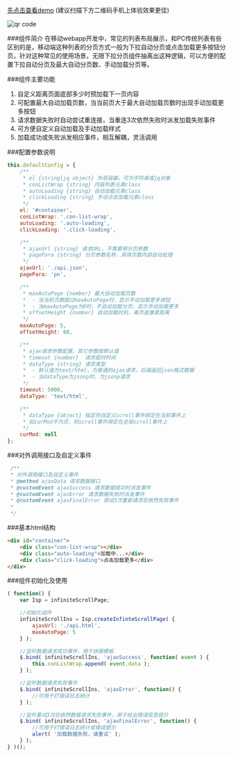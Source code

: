 [先点击查看demo](http://zhangchen2397.github.io/infiniteScrollPage/demo/) (建议扫描下方二维码手机上体验效果更佳)

![qr code](http://zhangchen2397.github.io/infiniteScrollPage/demo/images/qrcode.png)

###组件简介
在移动webapp开发中，常见的列表布局展示，和PC传统列表有些区别的是，移动端这种列表的分页方式一般为下拉自动分页或点击加载更多按钮分页，针对这种常见的使用场景，无限下拉分页组件抽离出这种逻辑，可以方便的配置下拉自动分页及最大自动分页数、手动加载分页等。

###组件主要功能
1. 自定义距离页面底部多少时预加载下一页内容
2. 可配置最大自动加载页数，当当前页大于最大自动加载页数时出现手动加载更多按钮
3. 请求数据失败时自动尝试重连接，当重连3次依然失败时派发加载失败事件
4. 可方便自定义自动加载及手动加载样式
5. 加载成功或失败派发相应事件，相互解耦，灵活调用

###配置参数说明
```javascript
this.defaultConfig = {
    /**
     * el {string|jq object} 外层容器，可为字符串或jq对象
     * conListWrap {string} 内容列表元素class
     * autoLoading {string} 自动加载元素class
     * clickLoading {string} 手动点击加载元素class
     */
    el: '#container',
    conListWrap: '.con-list-wrap',
    autoLoading: '.auto-loading',
    clickLoading: '.click-loading',

    /**
     * ajaxUrl {string} 请求URL，不需要带分页参数
     * pagePara {string} 分页参数名称，具体页数内部自动处理
     */
    ajaxUrl: './api.json',
    pagePara: 'pn',

    /**
     * maxAutoPage {number} 最大自动加载页数
     *  - 当当前页数超过maxAutoPage时，显示手动加载更多按钮
     *  - 当maxAutoPage为0时，不自动加载分页，显示手动加载更多
     * offsetHeight {number} 自动加载时机，离页底像素距离
     */
    maxAutoPage: 5,
    offsetHeight: 60,

    /**
     * ajax请求参数配置，其它参数按默认值
     * timeout {number}  请求超时时间
     * dataType {string} 请求类型
     *  - 默认值为text/html，为普通的ajax请求，后端返回json格式数据
     *  - 当dataType为jsonp时，为jsonp请求
     */
    timeout: 5000,
    dataType: 'text/html',

    /**
     * dataType {object} 指定将自定义scroll事件绑定在当前事件上
     * 如curMod不为空，则scroll事件绑定在全局scroll事件上
     */
    curMod: null
};
```

###对外调用接口及自定义事件
```javascript
 /**
 * 对外调用接口及自定义事件
 * @method ajaxData 请求数据接口
 * @customEvent ajaxSuccess 请求数据成功时派发事件
 * @customEvent ajasError 请求数据失败时派发事件
 * @customEvent ajasFinalError 尝试3次重新请求后依然失败事件
 *
 */
 ```

###基本html结构
```html
<div id="container">
    <div class="con-list-wrap"></div>
    <div class="auto-loading">加载中...</div>
    <div class="click-loading">点击加载更多</div>
</div>
```
###组件初始化及使用
```javascript
( function() {
    var Isp = infiniteScrollPage;

    //初始化组件
    infiniteScrollIns = Isp.createInfinteScrollPage( {
        ajaxUrl: './api.html',
        maxAutoPage: 5
    } );

    //监听数据请求成功事件，用于拼接模板
    $.bind( infiniteScrollIns, 'ajaxSuccess', function( event ) {
        this.conListWrap.append( event.data );
    } );

    //监听数据请求失败事件
    $.bind( infiniteScrollIns, 'ajaxError', function() {
        //可用于打错误日志统计
    } );

    //监听重试3次后依然数据请求失败事件，用于给出错误信息提示
    $.bind( infiniteScrollIns, 'ajaxFinalError', function() {
        //可用于打错误日志统计或错误提示
        alert( '加载数据失败，请重试' );
    } );
} )();
```